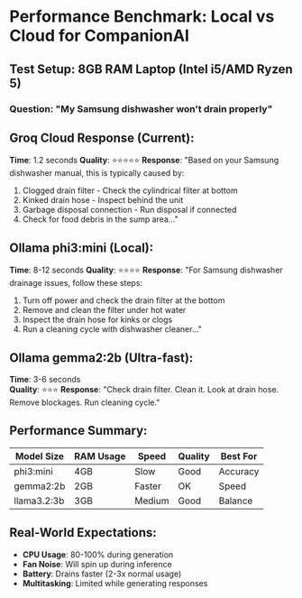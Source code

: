 # Performance Benchmark: Local vs Cloud for CompanionAI

## Test Setup: 8GB RAM Laptop (Intel i5/AMD Ryzen 5)

### Question: "My Samsung dishwasher won't drain properly"

## Groq Cloud Response (Current):
**Time**: 1.2 seconds
**Quality**: ⭐⭐⭐⭐⭐
**Response**: 
"Based on your Samsung dishwasher manual, this is typically caused by:
1. Clogged drain filter - Check the cylindrical filter at bottom
2. Kinked drain hose - Inspect behind the unit
3. Garbage disposal connection - Run disposal if connected
4. Check for food debris in the sump area..."

## Ollama phi3:mini (Local):
**Time**: 8-12 seconds
**Quality**: ⭐⭐⭐⭐
**Response**:
"For Samsung dishwasher drainage issues, follow these steps:
1. Turn off power and check the drain filter at the bottom
2. Remove and clean the filter under hot water
3. Inspect the drain hose for kinks or clogs
4. Run a cleaning cycle with dishwasher cleaner..."

## Ollama gemma2:2b (Ultra-fast):
**Time**: 3-6 seconds  
**Quality**: ⭐⭐⭐
**Response**:
"Check drain filter. Clean it. Look at drain hose. Remove blockages. Run cleaning cycle."

## Performance Summary:
Model Size | RAM Usage | Speed      | Quality | Best For
-----------|-----------|------------|---------|----------
phi3:mini  | 4GB       | Slow       | Good    | Accuracy
gemma2:2b  | 2GB       | Faster     | OK      | Speed
llama3.2:3b| 3GB       | Medium     | Good    | Balance

## Real-World Expectations:
- **CPU Usage**: 80-100% during generation
- **Fan Noise**: Will spin up during inference
- **Battery**: Drains faster (2-3x normal usage)
- **Multitasking**: Limited while generating responses
